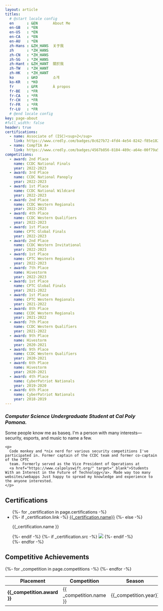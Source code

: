```yaml
---
layout: article
titles:
  # @start locale config
  en      : &EN       About Me
  en-GB   : *EN
  en-US   : *EN
  en-CA   : *EN
  en-AU   : *EN
  zh-Hans : &ZH_HANS  关于我
  zh      : *ZH_HANS
  zh-CN   : *ZH_HANS
  zh-SG   : *ZH_HANS
  zh-Hant : &ZH_HANT  關於我
  zh-TW   : *ZH_HANT
  zh-HK   : *ZH_HANT
  ko      : &KO       소개
  ko-KR   : *KO
  fr      : &FR       À propos
  fr-BE   : *FR
  fr-CA   : *FR
  fr-CH   : *FR
  fr-FR   : *FR
  fr-LU   : *FR
  # @end locale config
key: page-about
#full_width: false
header: true
certifications:
  - name: Associate of (ISC)<sup>2</sup>
    link: https://www.credly.com/badges/8c627b72-4fd4-4e54-8242-f85e18221b51
  - name: CompTIA A+
    link: https://www.credly.com/badges/4567b856-8184-489c-a64e-00f79a5fa502
competitions:
  - award: 2nd Place
    name: CCDC National Finals
    year: 2022-2023
  - award: 3rd Place
    name: CCDC National Panoply
    year: 2022-2023
  - award: 1st Place
    name: CCDC National Wildcard
    year: 2022-2023
  - award: 2nd Place
    name: CCDC Western Regionals
    year: 2022-2023
  - award: 4th Place
    name: CCDC Western Qualifiers
    year: 2022-2023
  - award: 1st Place
    name: CPTC Global Finals
    year: 2022-2023
  - award: 2nd Place
    name: CCDC Western Invitational
    year: 2022-2023
  - award: 1st Place
    name: CPTC Western Regionals
    year: 2022-2023
  - award: 7th Place 
    name: Hivestorm 
    year: 2022-2023
  - award: 1st Place
    name: CPTC Global Finals
    year: 2021-2022
  - award: 1st Place
    name: CPTC Western Regionals
    year: 2021-2022
  - award: 8th Place 
    name: CCDC Western Regionals 
    year: 2021-2022
  - award: 7th Place 
    name: CCDC Western Qualifiers 
    year: 2021-2022
  - award: 9th Place 
    name: Hivestorm 
    year: 2020-2021
  - award: 9th Place
    name: CCDC Western Qualifiers
    year: 2020-2021
  - award: 6th Place 
    name: Hivestorm 
    year: 2020-2021
  - award: 4th Place
    name: CyberPatriot Nationals 
    year: 2019-2020
  - award: 6th Place
    name: CyberPatriot Nationals 
    year: 2018-2019
---
```

<div id=about>
  <h3 ><i>Computer Science Undergraduate Student at Cal Poly Pomona. </i></h3>
  <div>
    <p>
      Some people know me as baseq. I'm a person with many interests&#8212;security, esports, and music to name a few.
    </p>

    <p>
      Code monkey and *nix nerd for various security competitions I've participated in. Former captain of the CCDC team and former co-captain of the CPTC
      team. Formerly served as the Vice President of Operations at
      <a href="https://www.calpolyswift.org/" target="_blank">Students With an Interest in the Future of Technology</a>. Made way too many websites/webapps Just happy to spread my knowledge and experience to the anyone interested.
    </p>
  </div>

  <div>
    <div>
      <h2>Certifications</h2>
    </div>
    <div class="certifications">
    <ul>
      {%- for _certification in page.certifications -%}
        <li>
        <div class="cert">
          {%- if _certification.link -%}
            <a href="{{ _certification.link }}" target="_blank">{{_certification.name}}</a>
          {%- else -%}
            <p>{{_certification.name }}</p>
          {%- endif -%}
          {%- if _certification.src -%}
            <img class="image image--md" src="{{_certification.src }}">
          {%- endif -%}
        </div>
        </li>
      {%- endfor -%}
    </ul>
  </div>
  
  <div>
    <div>
      <h2>Competitive Achievements</h2>
    </div>
    <table class="competitions">
      <thead>
          <tr>
              <th>Placement</th>
              <th>Competition</th>
              <th>Season</th>
          </tr>
      </thead>
      <tbody>
        {%- for _competition in page.competitions -%}
          <tr>
            <td><b>{{_competition.award }}</b></td>
            <td>{{ _competition.name }}</td>
            <td>{{_competition.year}}</td>
          </tr>
        {%- endfor -%}
      </tbody>
    </table>
  </div>
</div>
